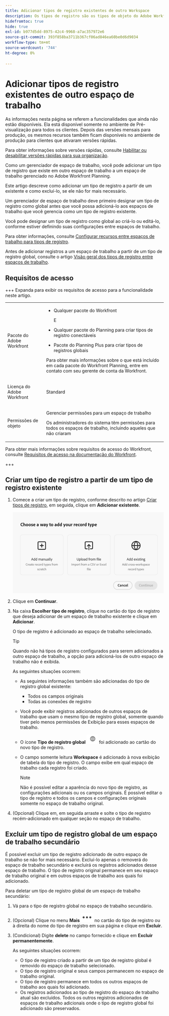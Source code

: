 ```yaml
---
title: Adicionar tipos de registro existentes de outro Workspace
description: Os tipos de registro são os tipos de objeto do Adobe Workfront Planning. No Workfront Planning, é possível adicionar um tipo de registro existente criado em outro espaço de trabalho.
hidefromtoc: true
hide: true
exl-id: b977d5dd-8975-42c4-9968-a7ac357972e6
source-git-commit: 393f858ba3711b367cf06ad846ea60be0d6d9034
workflow-type: tm+mt
source-wordcount: '744'
ht-degree: 0%

---
```


<!-- add these to the metadata, when making this public: 

feature: Workfront Planning
role: User, Admin
author: Alina
recommendations: noDisplay, noCatalog
-->

# Adicionar tipos de registro existentes de outro espaço de trabalho

<span class="preview">As informações nesta página se referem a funcionalidades que ainda não estão disponíveis. Ela está disponível somente no ambiente de Pré-visualização para todos os clientes. Depois das versões mensais para produção, os mesmos recursos também ficam disponíveis no ambiente de produção para clientes que ativaram versões rápidas. </span>

<span class="preview">Para obter informações sobre versões rápidas, consulte [Habilitar ou desabilitar versões rápidas para sua organização](/help/quicksilver/administration-and-setup/set-up-workfront/configure-system-defaults/enable-fast-release-process.md). </span>

Como um gerenciador de espaço de trabalho, você pode adicionar um tipo de registro que existe em outro espaço de trabalho a um espaço de trabalho gerenciado no Adobe Workfront Planning.

Este artigo descreve como adicionar um tipo de registro a partir de um existente e como excluí-lo, se ele não for mais necessário.

Um gerenciador de espaço de trabalho deve primeiro designar um tipo de registro como global antes que você possa adicioná-lo aos espaços de trabalho que você gerencia como um tipo de registro existente.

Você pode designar um tipo de registro como global ao criá-lo ou editá-lo, conforme estiver definindo suas configurações entre espaços de trabalho.

Para obter informações, consulte [Configurar recursos entre espaços de trabalho para tipos de registro](/help/quicksilver/planning/architecture/configure-record-type-cross-workspace-capabilities.md).

Antes de adicionar registros a um espaço de trabalho a partir de um tipo de registro global, consulte o artigo [Visão geral dos tipos de registro entre espaços de trabalho](/help/quicksilver/planning/architecture/cross-workspace-record-types-overview.md).


## Requisitos de acesso

+++ Expanda para exibir os requisitos de acesso para a funcionalidade neste artigo.

<table style="table-layout:auto"> 
<col> 
</col> 
<col> 
</col> 
<tbody> 
    <tr> 
<tr>

</tr>   
<tr> 
   <td role="rowheader"><p>Pacote do Adobe Workfront</p></td> 
   <td> 
<ul><li><p>Qualquer pacote do Workfront</p></li>
<p>E</p>
<li><p>Qualquer pacote do Planning para criar tipos de registro conectáveis</p></li>
<li><p>Pacote do Planning Plus para criar tipos de registros globais</p></li>
</ul>
<!--Or:
<ul><li><p>Any Workflow package</p> </li>
And
<li><p>Planning Prime or Ultimate package</p></li></ul>-->
<p>Para obter mais informações sobre o que está incluído em cada pacote do Workfront Planning, entre em contato com seu gerente de conta da Workfront. </p> 
   </td>

<tr> 
   <td role="rowheader"><p>Licença do Adobe Workfront</p></td> 
   <td><p>Standard</p>
   </td> 
  </tr> 
  <tr> 
   <td role="rowheader"><p>Permissões de objeto</p></td> 
   <td>   <p>Gerenciar permissões para um espaço de trabalho</a> </p>  
   <p>Os administradores do sistema têm permissões para todos os espaços de trabalho, incluindo aqueles que não criaram</p>  </td> 
  </tr>  
</tbody> 
</table>

Para obter mais informações sobre requisitos de acesso do Workfront, consulte [Requisitos de acesso na documentação do Workfront](/help/quicksilver/administration-and-setup/add-users/access-levels-and-object-permissions/access-level-requirements-in-documentation.md).

+++   

## Criar um tipo de registro a partir de um tipo de registro existente

1. Comece a criar um tipo de registro, conforme descrito no artigo [Criar tipos de registro](/help/quicksilver/planning/architecture/create-record-types.md), em seguida, clique em **Adicionar existente**. <!--check this - the option might have been renamed in the UI-->

   ![Modal para adicionar tipo de registro com opção para adicionar de outro espaço de trabalho](assets/add-record-type-from-existing-workspace-option-when-creating-records.png)

1. Clique em **Continuar**.
1. Na caixa **Escolher tipo de registro**, clique no cartão do tipo de registro que deseja adicionar de um espaço de trabalho existente e clique em **Adicionar**.

   O tipo de registro é adicionado ao espaço de trabalho selecionado.

   >[!TIP]
   >
   >Quando não há tipos de registro configurados para serem adicionados a outro espaço de trabalho, a opção para adicioná-los de outro espaço de trabalho não é exibida.

   As seguintes situações ocorrem:

   * As seguintes informações também são adicionadas do tipo de registro global existente:

      * Todos os campos originais
      * Todas as conexões de registro
   * Você pode exibir registros adicionados de outros espaços de trabalho que usam o mesmo tipo de registro global, somente quando tiver pelo menos permissões de Exibição para esses espaços de trabalho.
   * O ícone **Tipo de registro global** ![Ícone do tipo de registro global](assets/global-icon.png) foi adicionado ao cartão do novo tipo de registro.
   * O campo somente leitura **Workspace** é adicionado à nova exibição de tabela do tipo de registro. O campo exibe em qual espaço de trabalho cada registro foi criado.

     >[!NOTE]
     >
     >Não é possível editar a aparência do novo tipo de registro, as configurações adicionais ou os campos originais. É possível editar o tipo de registro e todos os campos e configurações originais somente no espaço de trabalho original.

1. (Opcional) Clique em, em seguida arraste e solte o tipo de registro recém-adicionado em qualquer seção no espaço de trabalho.

<!--This will be released later with another epic: 1. (Optional) Click the **More** menu ![More menu](assets/more-menu.png) in the new record type's card, or to the right of the record type's name on its page, then click **Share** to share it with other users in the same workspace, or adjust their permissions to the record type.-->

## Excluir um tipo de registro global de um espaço de trabalho secundário

É possível excluir um tipo de registro adicionado de outro espaço de trabalho se não for mais necessário. Excluí-lo apenas o removerá do espaço de trabalho secundário e excluirá os registros adicionados desse espaço de trabalho. O tipo de registro original permanece em seu espaço de trabalho original e em outros espaços de trabalho aos quais foi adicionado.

Para deletar um tipo de registro global de um espaço de trabalho secundário:

1. Vá para o tipo de registro global no espaço de trabalho secundário.

1. (Opcional) Clique no menu **Mais** ![Mais menu](assets/more-menu.png) no cartão do tipo de registro ou à direita do nome do tipo de registro em sua página e clique em **Excluir**.
1. (Condicional) Digite **delete** no campo fornecido e clique em **Excluir permanentemente**.

   As seguintes situações ocorrem:

   * O tipo de registro criado a partir de um tipo de registro global é removido do espaço de trabalho selecionado.
   * O tipo de registro original e seus campos permanecem no espaço de trabalho original.
   * O tipo de registro permanece em todos os outros espaços de trabalho aos quais foi adicionado.
   * Os registros adicionados ao tipo de registro do espaço de trabalho atual são excluídos. Todos os outros registros adicionados de espaços de trabalho adicionais onde o tipo de registro global foi adicionado são preservados.





